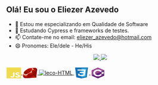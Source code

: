 ## Olá! Eu sou o Eliezer Azevedo

- 🔭 Estou me especializando em Qualidade de Software
- 🌱 Estudando Cypress e frameworks de testes.
- 📫 Contate-me no email: eliezer_azevedo@hotmail.com
- 😄 Pronomes: Ele/dele - He/His


<div align="center">
  <a href="https://github.com/eliezerdeazevedo">
  <img height="180em" src="https://github-readme-stats.vercel.app/api?username=eliezerdeazevedo&show_icons=true&theme=dark&include_all_commits=true&count_private=true"/>
  <img height="180em" src="https://github-readme-stats.vercel.app/api/top-langs/?username=eliezerdeazevedo&layout=compact&langs_count=7&theme=dark"/>
</div>
  
  <div style="display: inline_block"><br>
  <img align="center" alt="leco-Js" height="30" width="40" src="https://raw.githubusercontent.com/devicons/devicon/master/icons/javascript/javascript-plain.svg">
  <img align="center" alt="leco-Ruby" height="30" width="40" src="https://raw.githubusercontent.com/devicons/devicon/master/icons/ruby/ruby-original.svg">
  <img align="center" alt="leco-HTML" height="30" width="40" src="https://cdn.jsdelivr.net/gh/devicons/devicon/icons/html5/html5-original.svg">
  <img align="center" alt="leco-CSS" height="30" width="40" src="https://raw.githubusercontent.com/devicons/devicon/master/icons/css3/css3-original.svg">
  <img align="center" alt="leco-Csharp" height="30" width="40" src="https://raw.githubusercontent.com/devicons/devicon/master/icons/csharp/csharp-original.svg">
  </div>
